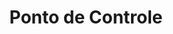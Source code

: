 ---
layout: default
title: Ponto de Controle
nav_order: 3.1
has_children: true
description: "Manual e-SUS APS"
permalink: /docs/PEC
last_modified_date: "27/02/2021"
---